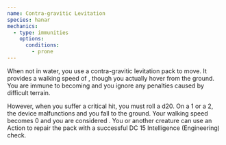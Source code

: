 ```yaml
---
name: Contra-gravitic Levitation
species: hanar
mechanics:
  - type: immunities
    options:
      conditions:
        - prone
---
```

When not in water, you use a contra-gravitic levitation pack to move. It provides a walking speed of <me-distance length="30" />,
though you actually hover <me-distance length="2" /> from the ground. You are immune to
becoming <me-condition id="prone" /> and you ignore any penalties caused by difficult terrain.

However, when you suffer a critical hit, you must roll a d20. On a 1 or a 2, the device malfunctions and you fall to the
ground. Your walking speed becomes 0 and you are considered <me-condition id="prone"/>. You or another creature can use an
Action to repair the pack with a successful DC 15 Intelligence (Engineering) check.
